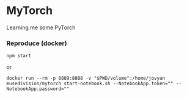 # MyTorch

Learning me some PyTorch


### Reproduce (docker)

`npm start`
 
 or

`docker run --rm -p 8889:8888 -v "$PWD/volume":/home/jovyan musedivision/mytorch start-notebook.sh --NotebookApp.token="" --NotebookApp.password=""`